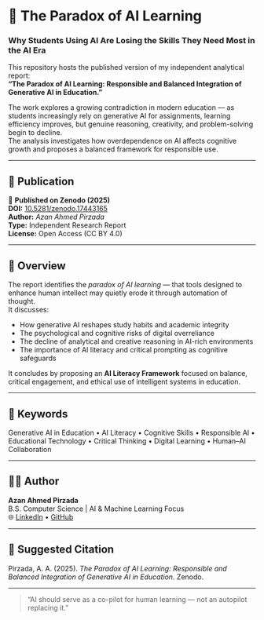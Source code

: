# 🧠 The Paradox of AI Learning  
### Why Students Using AI Are Losing the Skills They Need Most in the AI Era

This repository hosts the published version of my independent analytical report:  
**“The Paradox of AI Learning: Responsible and Balanced Integration of Generative AI in Education.”**

The work explores a growing contradiction in modern education — as students increasingly rely on generative AI for assignments, learning efficiency improves, but genuine reasoning, creativity, and problem-solving begin to decline.  
The analysis investigates how overdependence on AI affects cognitive growth and proposes a balanced framework for responsible use.

---

## 📄 Publication

📘 **Published on Zenodo (2025)**  
**DOI:** [10.5281/zenodo.17443165](https://doi.org/10.5281/zenodo.17443165)  
**Author:** *Azan Ahmed Pirzada*  
**Type:** Independent Research Report  
**License:** Open Access (CC BY 4.0)

---

## 📘 Overview

The report identifies the *paradox of AI learning* — that tools designed to enhance human intellect may quietly erode it through automation of thought.  
It discusses:
- How generative AI reshapes study habits and academic integrity  
- The psychological and cognitive risks of digital overreliance  
- The decline of analytical and creative reasoning in AI-rich environments  
- The importance of AI literacy and critical prompting as cognitive safeguards  

It concludes by proposing an **AI Literacy Framework** focused on balance, critical engagement, and ethical use of intelligent systems in education.

---

## 🧩 Keywords
Generative AI in Education • AI Literacy • Cognitive Skills • Responsible AI •  
Educational Technology • Critical Thinking • Digital Learning • Human–AI Collaboration

---

## 🧑‍💻 Author

**Azan Ahmed Pirzada**  
B.S. Computer Science | AI & Machine Learning Focus  
🌐 [LinkedIn](YOUR_LINKEDIN_LINK_HERE) • [GitHub](YOUR_GITHUB_LINK_HERE)  

---

## 💬 Suggested Citation
Pirzada, A. A. (2025). *The Paradox of AI Learning: Responsible and Balanced Integration of Generative AI in Education.* Zenodo. 

---

> “AI should serve as a co-pilot for human learning — not an autopilot replacing it.”
